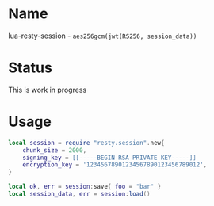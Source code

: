 Name
====

lua-resty-session - `aes256gcm(jwt(RS256, session_data))`

Status
======

This is work in progress

Usage
=====

```lua
local session = require "resty.session".new{
	chunk_size = 2000,
	signing_key = [[-----BEGIN RSA PRIVATE KEY-----]]
	encryption_key = '12345678901234567890123456789012',
}	

local ok, err = session:save{ foo = "bar" }
local session_data, err = session:load()
```
